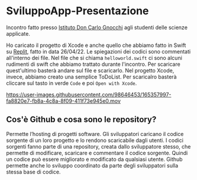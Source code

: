 # SviluppoApp-Presentazione
Incontro fatto presso [Istituto Don Carlo Gnocchi](https://www.liceodongnocchi.eu) agli studenti delle scienze applicate.

Ho caricato il progetto di Xcode e anche quello che abbiamo fatto in Swift su [Replit](https://replit.com/~), fatto in data 26/04/22. Le spiegazioni dei codici sono commentati all'interno dei file. Nel file che si chiama ```helloworld.swift``` ci sono alcuni rudimenti di swift che abbiamo trattato durante l'incontro. Per scaricare quest'ultimo basterà andare sul file e scaricarlo. Nel progetto Xcode, invece, abbiamo creato una semplice ToDoList. Per scaricalro basterà cliccare sul tasto in verde ```Code``` e poi ```Open with Xcode```.

https://user-images.githubusercontent.com/98646453/165357997-fa8820e7-fb8a-4c8a-8f09-411f73e945e0.mov

## Cos'è Github e cosa sono le repository?
Permette l’hosting di progetti software. Gli sviluppatori caricano il codice sorgente di un loro progetto e lo rendono scaricabile dagli utenti. I codici sorgenti fanno parte di una repository, creata dallo sviluppatore stesso, che permette di modificare, scaricare e commentare il codice sorgente. Quindi un codice può essere migliorato e modificato da qualsiasi utente. Github permette anche lo sviluppo coordinato da parte degli sviluppatori sulla stessa base di codice.

